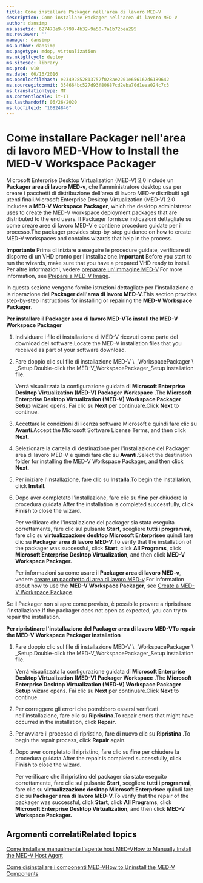 ```yaml
---
title: Come installare Packager nell'area di lavoro MED-V
description: Come installare Packager nell'area di lavoro MED-V
author: dansimp
ms.assetid: 627478e9-6798-4b32-9a50-7a1b72bea295
ms.reviewer: ''
manager: dansimp
ms.author: dansimp
ms.pagetype: mdop, virtualization
ms.mktglfcycl: deploy
ms.sitesec: library
ms.prod: w10
ms.date: 06/16/2016
ms.openlocfilehash: e23492852813752f028ae2201e656162d6189642
ms.sourcegitcommit: 354664bc527d93f80687cd2eba70d1eea024c7c3
ms.translationtype: MT
ms.contentlocale: it-IT
ms.lasthandoff: 06/26/2020
ms.locfileid: "10824846"
---
```

# <span data-ttu-id="821a5-103">Come installare Packager nell'area di lavoro MED-V</span><span class="sxs-lookup"><span data-stu-id="821a5-103">How to Install the MED-V Workspace Packager</span></span>


<span data-ttu-id="821a5-104">Microsoft Enterprise Desktop Virtualization (MED-V) 2,0 include un **Packager area di lavoro MED-v**, che l'amministratore desktop usa per creare i pacchetti di distribuzione dell'area di lavoro MED-v distribuiti agli utenti finali.</span><span class="sxs-lookup"><span data-stu-id="821a5-104">Microsoft Enterprise Desktop Virtualization (MED-V) 2.0 includes a **MED-V Workspace Packager**, which the desktop administrator uses to create the MED-V workspace deployment packages that are distributed to the end users.</span></span> <span data-ttu-id="821a5-105">Il Packager fornisce indicazioni dettagliate su come creare aree di lavoro MED-V e contiene procedure guidate per il processo.</span><span class="sxs-lookup"><span data-stu-id="821a5-105">The packager provides step-by-step guidance on how to create MED-V workspaces and contains wizards that help in the process.</span></span>

<span data-ttu-id="821a5-106">**Importante**  Prima di iniziare a eseguire le procedure guidate, verificare di disporre di un VHD pronto per l'installazione.</span><span class="sxs-lookup"><span data-stu-id="821a5-106">**Important** Before you start to run the wizards, make sure that you have a prepared VHD ready to install.</span></span> <span data-ttu-id="821a5-107">Per altre informazioni, vedere [preparare un'immagine MED-V](prepare-a-med-v-image.md).</span><span class="sxs-lookup"><span data-stu-id="821a5-107">For more information, see [Prepare a MED-V Image](prepare-a-med-v-image.md).</span></span>

 

<span data-ttu-id="821a5-108">In questa sezione vengono fornite istruzioni dettagliate per l'installazione o la riparazione del **Packager dell'area di lavoro MED-V**.</span><span class="sxs-lookup"><span data-stu-id="821a5-108">This section provides step-by-step instructions for installing or repairing the **MED-V Workspace Packager**.</span></span>

**<span data-ttu-id="821a5-109">Per installare il Packager area di lavoro MED-V</span><span class="sxs-lookup"><span data-stu-id="821a5-109">To install the MED-V Workspace Packager</span></span>**

1.  <span data-ttu-id="821a5-110">Individuare i file di installazione di MED-V ricevuti come parte del download del software.</span><span class="sxs-lookup"><span data-stu-id="821a5-110">Locate the MED-V installation files that you received as part of your software download.</span></span>

2.  <span data-ttu-id="821a5-111">Fare doppio clic sul file di installazione MED-V \ _WorkspacePackager \ _Setup.</span><span class="sxs-lookup"><span data-stu-id="821a5-111">Double-click the MED-V\_WorkspacePackager\_Setup installation file.</span></span>

    <span data-ttu-id="821a5-112">Verrà visualizzata la configurazione guidata di **Microsoft Enterprise Desktop Virtualization (MED-V) Packager Workspace** .</span><span class="sxs-lookup"><span data-stu-id="821a5-112">The **Microsoft Enterprise Desktop Virtualization (MED-V) Workspace Packager Setup** wizard opens.</span></span> <span data-ttu-id="821a5-113">Fai clic su **Next** per continuare.</span><span class="sxs-lookup"><span data-stu-id="821a5-113">Click **Next** to continue.</span></span>

3.  <span data-ttu-id="821a5-114">Accettare le condizioni di licenza software Microsoft e quindi fare clic su **Avanti**.</span><span class="sxs-lookup"><span data-stu-id="821a5-114">Accept the Microsoft Software License Terms, and then click **Next**.</span></span>

4.  <span data-ttu-id="821a5-115">Selezionare la cartella di destinazione per l'installazione del Packager area di lavoro MED-V e quindi fare clic su **Avanti**.</span><span class="sxs-lookup"><span data-stu-id="821a5-115">Select the destination folder for installing the MED-V Workspace Packager, and then click **Next**.</span></span>

5.  <span data-ttu-id="821a5-116">Per iniziare l'installazione, fare clic su **Installa**.</span><span class="sxs-lookup"><span data-stu-id="821a5-116">To begin the installation, click **Install**.</span></span>

6.  <span data-ttu-id="821a5-117">Dopo aver completato l'installazione, fare clic su **fine** per chiudere la procedura guidata.</span><span class="sxs-lookup"><span data-stu-id="821a5-117">After the installation is completed successfully, click **Finish** to close the wizard.</span></span>

    <span data-ttu-id="821a5-118">Per verificare che l'installazione del packager sia stata eseguita correttamente, fare clic sul pulsante **Start**, scegliere **tutti i programmi**, fare clic su **virtualizzazione desktop Microsoft Enterprise**e quindi fare clic su **Packager area di lavoro MED-V.**</span><span class="sxs-lookup"><span data-stu-id="821a5-118">To verify that the installation of the packager was successful, click **Start**, click **All Programs**, click **Microsoft Enterprise Desktop Virtualization**, and then click **MED-V Workspace Packager.**</span></span>

    <span data-ttu-id="821a5-119">Per informazioni su come usare il **Packager area di lavoro MED-v**, vedere [creare un pacchetto di area di lavoro MED-v](create-a-med-v-workspace-package.md).</span><span class="sxs-lookup"><span data-stu-id="821a5-119">For information about how to use the **MED-V Workspace Packager**, see [Create a MED-V Workspace Package](create-a-med-v-workspace-package.md).</span></span>

<span data-ttu-id="821a5-120">Se il Packager non si apre come previsto, è possibile provare a ripristinare l'installazione.</span><span class="sxs-lookup"><span data-stu-id="821a5-120">If the packager does not open as expected, you can try to repair the installation.</span></span>

**<span data-ttu-id="821a5-121">Per ripristinare l'installazione del Packager area di lavoro MED-V</span><span class="sxs-lookup"><span data-stu-id="821a5-121">To repair the MED-V Workspace Packager installation</span></span>**

1.  <span data-ttu-id="821a5-122">Fare doppio clic sul file di installazione MED-V \ _WorkspacePackager \ _Setup.</span><span class="sxs-lookup"><span data-stu-id="821a5-122">Double-click the MED-V\_WorkspacePackager\_Setup installation file.</span></span>

    <span data-ttu-id="821a5-123">Verrà visualizzata la configurazione guidata di **Microsoft Enterprise Desktop Virtualization (MED-V) Packager Workspace** .</span><span class="sxs-lookup"><span data-stu-id="821a5-123">The **Microsoft Enterprise Desktop Virtualization (MED-V) Workspace Packager Setup** wizard opens.</span></span> <span data-ttu-id="821a5-124">Fai clic su **Next** per continuare.</span><span class="sxs-lookup"><span data-stu-id="821a5-124">Click **Next** to continue.</span></span>

2.  <span data-ttu-id="821a5-125">Per correggere gli errori che potrebbero essersi verificati nell'installazione, fare clic su **Ripristina**.</span><span class="sxs-lookup"><span data-stu-id="821a5-125">To repair errors that might have occurred in the installation, click **Repair**.</span></span>

3.  <span data-ttu-id="821a5-126">Per avviare il processo di ripristino, fare di nuovo clic su **Ripristina** .</span><span class="sxs-lookup"><span data-stu-id="821a5-126">To begin the repair process, click **Repair** again.</span></span>

4.  <span data-ttu-id="821a5-127">Dopo aver completato il ripristino, fare clic su **fine** per chiudere la procedura guidata.</span><span class="sxs-lookup"><span data-stu-id="821a5-127">After the repair is completed successfully, click **Finish** to close the wizard.</span></span>

    <span data-ttu-id="821a5-128">Per verificare che il ripristino del packager sia stato eseguito correttamente, fare clic sul pulsante **Start**, scegliere **tutti i programmi**, fare clic su **virtualizzazione desktop Microsoft Enterprise**e quindi fare clic su **Packager area di lavoro MED-V.**</span><span class="sxs-lookup"><span data-stu-id="821a5-128">To verify that the repair of the packager was successful, click **Start**, click **All Programs**, click **Microsoft Enterprise Desktop Virtualization**, and then click **MED-V Workspace Packager.**</span></span>

## <span data-ttu-id="821a5-129">Argomenti correlati</span><span class="sxs-lookup"><span data-stu-id="821a5-129">Related topics</span></span>


[<span data-ttu-id="821a5-130">Come installare manualmente l'agente host MED-V</span><span class="sxs-lookup"><span data-stu-id="821a5-130">How to Manually Install the MED-V Host Agent</span></span>](how-to-manually-install-the-med-v-host-agent.md)

[<span data-ttu-id="821a5-131">Come disinstallare i componenti MED-V</span><span class="sxs-lookup"><span data-stu-id="821a5-131">How to Uninstall the MED-V Components</span></span>](how-to-uninstall-the-med-v-components.md)

 

 





